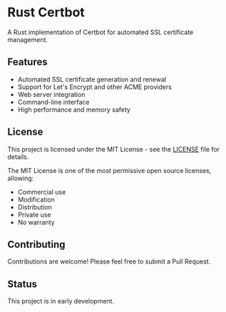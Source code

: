 # Rust Certbot

A Rust implementation of Certbot for automated SSL certificate management.

## Features

- Automated SSL certificate generation and renewal
- Support for Let's Encrypt and other ACME providers
- Web server integration
- Command-line interface
- High performance and memory safety

## License

This project is licensed under the MIT License - see the [LICENSE](LICENSE) file for details.

The MIT License is one of the most permissive open source licenses, allowing:
- Commercial use
- Modification
- Distribution
- Private use
- No warranty

## Contributing

Contributions are welcome! Please feel free to submit a Pull Request.

## Status

This project is in early development.